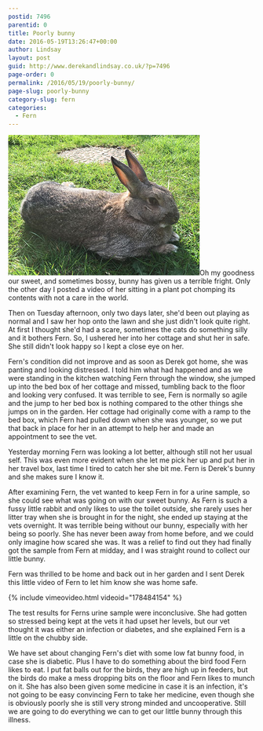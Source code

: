 ```yaml
---
postid: 7496
parentid: 0
title: Poorly bunny
date: 2016-05-19T13:26:47+00:00
author: Lindsay
layout: post
guid: http://www.derekandlindsay.co.uk/?p=7496
page-order: 0
permalink: /2016/05/19/poorly-bunny/
page-slug: poorly-bunny
category-slug: fern
categories:
  - Fern
---
```

<img class="alignright size-full wp-image-7514" title="Our bunny, Fern, relaxing on the lawn" src="/wp-content/uploads/2016/05/post_4552.jpg" alt="Our bunny, Fern, relaxing on the lawn" width="390" height="286" />Oh my goodness our sweet, and sometimes bossy, bunny has given us a terrible fright. Only the other day I posted a video of her sitting in a plant pot chomping its contents with not a care in the world.

Then on Tuesday afternoon, only two days later, she'd been out playing as normal and I saw her hop onto the lawn and she just didn't look quite right. At first I thought she'd had a scare, sometimes the cats do something silly and it bothers Fern. So, I ushered her into her cottage and shut her in safe. She still didn't look happy so I kept a close eye on her.

Fern's condition did not improve and as soon as Derek got home, she was panting and looking distressed. I told him what had happened and as we were standing in the kitchen watching Fern through the window, she jumped up into the bed box of her cottage and missed, tumbling back to the floor and looking very confused. It was terrible to see, Fern is normally so agile and the jump to her bed box is nothing compared to the other things she jumps on in the garden. Her cottage had originally come with a ramp to the bed box, which Fern had pulled down when she was younger, so we put that back in place for her in an attempt to help her and made an appointment to see the vet.

Yesterday morning Fern was looking a lot better, although still not her usual self. This was even more evident when she let me pick her up and put her in her travel box, last time I tired to catch her she bit me. Fern is Derek's bunny and she makes sure I know it.

After examining Fern, the vet wanted to keep Fern in for a urine sample, so she could see what was going on with our sweet bunny. As Fern is such a fussy little rabbit and only likes to use the toilet outside, she rarely uses her litter tray when she is brought in for the night, she ended up staying at the vets overnight. It was terrible being without our bunny, especially with her being so poorly. She has never been away from home before, and we could only imagine how scared she was. It was a relief to find out they had finally got the sample from Fern at midday, and I was straight round to collect our little bunny.

Fern was thrilled to be home and back out in her garden and I sent Derek this little video of Fern to let him know she was home safe.

{% include vimeovideo.html videoid="178484154" %}

The test results for Ferns urine sample were inconclusive. She had gotten so stressed being kept at the vets it had upset her levels, but our vet thought it was either an infection or diabetes, and she explained Fern is a little on the chubby side.

We have set about changing Fern's diet with some low fat bunny food, in case she is diabetic. Plus I have to do something about the bird food Fern likes to eat. I put fat balls out for the birds, they are high up in feeders, but the birds do make a mess dropping bits on the floor and Fern likes to munch on it. She has also been given some medicine in case it is an infection, it's not going to be easy convincing Fern to take her medicine, even though she is obviously poorly she is still very strong minded and uncooperative. Still we are going to do everything we can to get our little bunny through this illness.